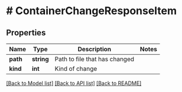 # # ContainerChangeResponseItem

## Properties

Name | Type | Description | Notes
------------ | ------------- | ------------- | -------------
**path** | **string** | Path to file that has changed |
**kind** | **int** | Kind of change |

[[Back to Model list]](../../README.md#models) [[Back to API list]](../../README.md#endpoints) [[Back to README]](../../README.md)
